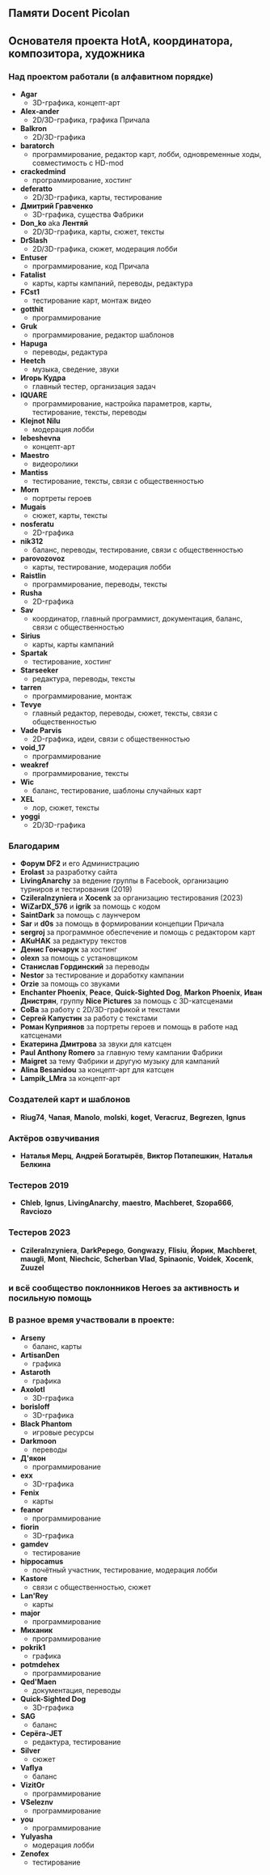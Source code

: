 ## Памяти Docent Picolan
## Основателя проекта HotA, координатора, композитора, художника

### Над проектом работали (в алфавитном порядке)

- **Agar**
  - 3D-графика, концепт-арт
- **Alex-ander**
  - 2D/3D-графика, графика Причала
- **Balkron**
  - 2D/3D-графика
- **baratorch**
  - программирование, редактор карт, лобби, одновременные ходы, совместимость с HD-mod
- **crackedmind**
  - программирование, хостинг
- **deferatto**
  - 2D/3D-графика, карты, тестирование
- **Дмитрий Гравченко**
  - 3D-графика, существа Фабрики
- **Don_ko** aka **Лентяй**
  - 2D/3D-графика, карты, сюжет, тексты
- **DrSlash**
  - 2D/3D-графика, сюжет, модерация лобби
- **Entuser**
  - программирование, код Причала
- **Fatalist**
  - карты, карты кампаний, переводы, редактура
- **FCst1**
  - тестирование карт, монтаж видео
- **gotthit**
  - программирование
- **Gruk**
  - программирование, редактор шаблонов
- **Hapuga**
  - переводы, редактура
- **Heetch**
  - музыка, сведение, звуки
- **Игорь Кудра**
  - главный тестер, организация задач
- **IQUARE**
  - программирование, настройка параметров, карты, тестирование, тексты, переводы
- **Klejnot Nilu**
  - модерация лобби
- **lebeshevna**
  - концепт-арт
- **Maestro**
  - видеоролики
- **Mantiss**
  - тестирование, тексты, связи с общественностью
- **Morn**
  - портреты героев
- **Mugais**
  - сюжет, карты, тексты
- **nosferatu**
  - 2D-графика
- **nik312**
  - баланс, переводы, тестирование, связи с общественностью
- **parovozovoz**
  - карты, тестирование, модерация лобби
- **Raistlin**
  - программирование, переводы, тексты
- **Rusha**
  - 2D-графика
- **Sav**
  - координатор, главный программист, документация, баланс, связи с общественностью
- **Sirius**
  - карты, карты кампаний
- **Spartak**
  - тестирование, хостинг
- **Starseeker**
  - редактура, переводы, тексты
- **tarren**
  - программирование, монтаж
- **Tevye**
  - главный редактор, переводы, сюжет, тексты, связи с общественностью
- **Vade Parvis**
  - 2D-графика, идеи, связи с общественностью
- **void_17**
  - программирование
- **weakref**
  - программирование, тексты
- **Wic**
  - баланс, тестирование, шаблоны случайных карт
- **XEL**
  - лор, сюжет, тексты
- **yoggi**
  - 2D/3D-графика

### Благодарим

- **Форум DF2** и его Администрацию
- **Erolast** за разработку сайта
- **LivingAnarchy** за ведение группы в Facebook, организацию турниров и тестирования (2019)
- **CzileraInzyniera** и **Xocenk** за организацию тестирования (2023)
- **WiZarDX_576** и **igrik** за помощь с кодом
- **SaintDark** за помощь с лаунчером
- **Sar** и **d0s** за помощь в формировании концепции Причала
- **sergroj** за программное обеспечение и помощь с редактором карт
- **AKuHAK** за редактуру текстов
- **Денис Гончарук** за хостинг
- **olexn** за помощь с установщиком
- **Станислав Гординский** за переводы
- **Nestor** за тестирование и доработку кампании
- **Orzie** за помощь со звуками
- **Enchanter Phoenix**, **Peace**, **Quick-Sighted Dog**, **Markon Phoenix**, **Иван Днистрян**, группу **Nice Pictures** за помощь с 3D-катсценами
- **СоВа** за работу с 2D/3D-графикой и текстами
- **Сергей Капустин** за работу с текстами
- **Роман Куприянов** за портреты героев и помощь в работе над катсценами
- **Екатерина Дмитрова** за звуки для катсцен
- **Paul Anthony Romero** за главную тему кампании Фабрики
- **Maigret** за тему Фабрики и другую музыку для кампаний
- **Alina Besanidou** за концепт-арт для катсцен
- **Lampik_LMra** за концепт-арт

### Создателей карт и шаблонов

- **Riug74**, **Чапая**, **Manolo**, **molski**, **koget**, **Veracruz**, **Begrezen**, **Ignus**

### Актёров озвучивания

- **Наталья Мерц**, **Андрей Богатырёв**, **Виктор Потапешкин**, **Наталья Белкина**

### Тестеров 2019

- **Chleb**, **Ignus**, **LivingAnarchy**, **maestro**, **Machberet**, **Szopa666**, **Ravciozo**

### Тестеров 2023

- **CzileraInzyniera**, **DarkPepego**, **Gongwazy**, **Flisiu**, **Йорик**, **Machberet**, **maugli**, **Mont**, **Niechcic**, **Scherban Vlad**, **Spinaonic**, **Voidek**, **Xocenk**, **Zuuzel**

### и всё сообщество поклонников Heroes за активность и посильную помощь

### В разное время участвовали в проекте:

- **Arseny**
  - баланс, карты
- **ArtisanDen**
  - графика
- **Astaroth**
  - графика
- **Axolotl**
  - 3D-графика
- **borisloff**
  - 3D-графика
- **Black Phantom**
  - игровые ресурсы
- **Darkmoon**
  - переводы
- **Д'якон**
  - программирование
- **exx**
  - 3D-графика
- **Fenix**
  - карты
- **feanor**
  - программирование
- **fiorin**
  - 3D-графика
- **gamdev**
  - тестирование
- **hippocamus**
  - почётный участник, тестирование, модерация лобби
- **Kastore**
  - связи с общественностью, сюжет
- **Lan'Rey**
  - карты
- **major**
  - программирование
- **Миханик**
  - программирование
- **pokrik1**
  - графика
- **potmdehex**
  - программирование
- **Qed'Maen**
  - документация, переводы
- **Quick-Sighted Dog**
  - 3D-графика
- **SAG**
  - баланс
- **Серёга-JET**
  - редактура, тестирование
- **Silver**
  - сюжет
- **Vaflya**
  - баланс
- **VizitOr**
  - программирование
- **VSeleznv**
  - программирование
- **you**
  - программирование
- **Yulyasha**
  - модерация лобби
- **Zenofex**
  - тестирование
